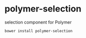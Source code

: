 polymer-selection
====================

selection component for Polymer

```
bower install polymer-selection
```
